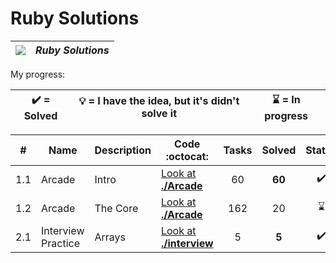 # Ruby Solutions

| ![](https://app.codesignal.com/user-icons/languages/rb.svg) | ***Ruby Solutions*** |
|---|---|

My progress:

| :heavy_check_mark: = Solved | :bulb: = I have the idea, but it's didn't solve it | :hourglass: = In progress |
|:---:|:---:|:---:|


| # | Name | Description | Code :octocat: | Tasks | Solved | Status |
|:---:|---|---|---|:---:|:---:|:---:|
| 1.1 | Arcade | Intro | [Look at **./Arcade**](./Arcade/readme.md) | 60 | **60** | :heavy_check_mark: |
| 1.2 | Arcade | The Core | [Look at **./Arcade**](./Arcade/readme.md) | 162 | 20 | :hourglass: |
| 2.1 | Interview Practice | Arrays | [Look at **./interview**](./Interview) | 5 | **5** | :heavy_check_mark: |


